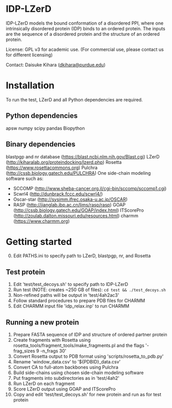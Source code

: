 IDP-LZerD
=========

IDP-LZerD models the bound conformation of a disordered PPI, where one
intrinsically disordered protein (IDP) binds to an ordered protein.
The inputs are the sequence of a disordered protein and the structure of an
ordered protein.

License: GPL v3 for academic use.
(For commercial use, please contact us for different licensing)

Contact: Daisuke Kihara (dkihara@purdue.edu)

Installation
============

To run the test, LZerD and all Python dependencies are required.

Python dependencies
-------------------
apsw
numpy
scipy
pandas
Biopython

Binary dependencies
-------------------
blastpgp and nr database (https://blast.ncbi.nlm.nih.gov/Blast.cgi)
LZerD (http://kiharalab.org/proteindocking/lzerd.php)
Rosetta (https://www.rosettacommons.org)
Pulchra (http://cssb.biology.gatech.edu/PULCHRA)
One side-chain modeling software such as:
* SCCOMP (http://www.sheba-cancer.org.il/cgi-bin/sccomp/sccomp1.cgi)
* Scwrl4 (http://dunbrack.fccc.edu/scwrl4/)
* Oscar-star (http://sysimm.ifrec.osaka-u.ac.jp/OSCAR)
* RASP (http://jianglab.ibp.ac.cn/lims/rasp/rasp)
GOAP (http://cssb.biology.gatech.edu/GOAP/index.html)
ITScorePro (http://zoulab.dalton.missouri.edu/resources.html)
charmm (https://www.charmm.org)

Getting started
===============

0. Edit PATHS.ini to specify path to LZerD, blastpgp, nr, and Rosetta

Test protein
------------
1. Edit 'test/test_decoys.sh' to specify path to IDP-LZerD
2. Run test (NOTE: creates ~250 GB of files): `cd test && ./test_decoys.sh`
3. Non-refined paths will be output in 'test/4ah2ac3'
4. Follow standard procedures to prepare PDB files for CHARMM
5. Edit CHARMM input file 'idp_relax.inp' to run CHARMM

Running a new protein
---------------------
1. Prepare FASTA sequence of IDP and structure of ordered partner protein
2. Create fragments with Rosetta using rosetta_tools/fragment_tools/make_fragments.pl and the flags '-frag_sizes 9 -n_frags 30'
3. Convert Rosetta output to PDB format using 'scripts/rosetta_to_pdb.py'
4. Rename 'window_data.csv' to '${PDBID}_data.csv'
5. Convert CA to full-atom backbones using Pulchra
6. Build side-chains using chosen side-chain modeling software
7. Put fragments into subdirectories as in 'test/4ah2'
8. Run LZerD on each fragment
9. Score LZerD output using GOAP and ITScorePro
10. Copy and edit 'test/test_decoys.sh' for new protein and run as for test protein
